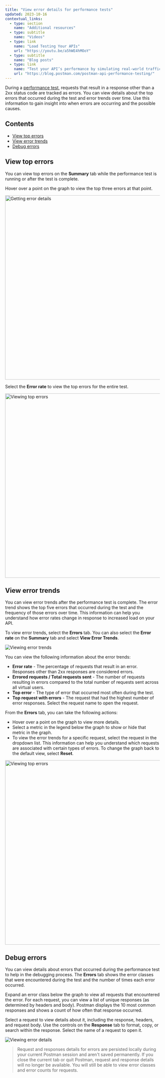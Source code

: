 ```yaml
---
title: "View error details for performance tests"
updated: 2023-10-16
contextual_links:
  - type: section
    name: "Additional resources"
  - type: subtitle
    name: "Videos"
  - type: link
    name: "Load Testing Your APIs"
    url: "https://youtu.be/a5hWE4hMOoY"
  - type: subtitle
    name: "Blog posts"
  - type: link
    name: "Test your API’s performance by simulating real-world traffic with Postman"
    url: "https://blog.postman.com/postman-api-performance-testing/"
---
```


During a [performance test](/docs/collections/performance-testing/testing-api-performance/), requests that result in a response other than a 2xx status code are tracked as errors. You can view details about the top errors that occurred during the test and error trends over time. Use this information to gain insight into when errors are occurring and the possible causes.

## Contents

* [View top errors](#view-top-errors)
* [View error trends](#view-error-trends)
* [Debug errors](#debug-errors)

## View top errors

You can view top errors on the **Summary** tab while the performance test is running or after the test is complete.

Hover over a point on the graph to view the top three errors at that point.

<img alt="Getting error details" src="https://assets.postman.com/postman-docs/v10/performance-test-hover-v10-15.jpg" width="600px"/>

Select the **Error rate** to view the top errors for the entire test.

<img alt="Viewing top errors" src="https://assets.postman.com/postman-docs/v10/performance-test-top-errors-10-15.jpg" width="600px"/>

## View error trends

You can view error trends after the performance test is complete. The error trend shows the top five errors that occurred during the test and the frequency of those errors over time. This information can help you understand how error rates change in response to increased load on your API.

To view error trends, select the **Errors** tab. You can also select the **Error rate** on the **Summary** tab and select **View Error Trends**.

<img alt="Viewing error trends" src="https://assets.postman.com/postman-docs/v10/performance-test-errors-graph-v10-18a.jpg"/>

You can view the following information about the error trends:

* **Error rate** - The percentage of requests that result in an error. Responses other than 2xx responses are considered errors.
* **Errored requests / Total requests sent** - The number of requests resulting in errors compared to the total number of requests sent across all virtual users.
* **Top error** - The type of error that occurred most often during the test.
* **Top request with errors** - The request that had the highest number of error responses. Select the request name to open the request.

From the **Errors** tab, you can take the following actions:

* Hover over a point on the graph to view more details.
* Select a metric in the legend below the graph to show or hide that metric in the graph.
* To view the error trends for a specific request, select the request in the dropdown list. This information can help you understand which requests are associated with certain types of errors. To change the graph back to the default view, select **Reset**.

<img alt="Viewing top errors" src="https://assets.postman.com/postman-docs/v10/performance-test-filter-errors-v10-15.jpg" width="600px"/>

## Debug errors

You can view details about errors that occurred during the performance test to help in the debugging process. The **Errors** tab shows the error classes that were encountered during the test and the number of times each error occurred.

Expand an error class below the graph to view all requests that encountered the error. For each request, you can view a list of unique responses (as determined by headers and body). Postman displays the 10 most common responses and shows a count of how often that response occurred.

Select a request to view details about it, including the response, headers, and request body. Use the controls on the **Response** tab to format, copy, or search within the response. Select the name of a request to open it.

<img alt="Viewing error details" src="https://assets.postman.com/postman-docs/v10/performance-test-errors-detail-v10-17.jpg"/>

> Request and responses details for errors are persisted locally during your current Postman session and aren't saved permanently. If you close the current tab or quit Postman, request and response details will no longer be available. You will still be able to view error classes and error counts for requests.
